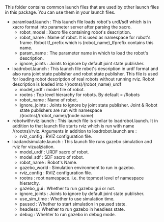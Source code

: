This folder contains common launch files that are used by other launch files in this package. You can use them in your launch files.
- paramload.launch : This launch file loads robot's urdf/sdf which is in xacro format into parameter server after parsing the xacro.
	- robot_model : Xacro file containing robot's description.
	- robot_name : Name of robot. It is used as namespace for robot's frame. Robot tf_prefix which is (robot_name)_tfprefix contains this name.
	- param_name : The parameter name in which to load the robot's description.
	- ignore_joints : Joints to ignore by default joint state publisher.
- loadrobot.launch : This launch file robot's description in urdf format and also runs joint state publisher and robot state publisher. This file is used for loading robot description of real robots without running rviz.
	Robot description is loaded into /(rootns)/(robot_name)_urdf
    - model_urdf : model file of robot.
    - rootns : Top level hierarchy for robots. By default = /Robots
    - robot_name : Name of robot.
    - ignore_joints : Joints to ignore by joint state publisher.
    Joint & Robot state publishers are run with namespace /(rootns)/(robot_name)/(node name)
- robotwithrviz.launch : This launch file is similar to loadrobot.launch. It in addition to that launch file starts rviz which is run with name /(rootns)/rviz. Arguments in addition to loadrobot.launch are :
	- rviz_config : RVIZ configuration file.
- loadandsimulate.launch : This launch file runs gazebo simulation and rviz for vizualziation.
	- model_urdf : URDF xacro of robot.
	- model_sdf : SDF xacro of robot.
	- robot_name : Robot's Name.
	- gazebo_world : Simulation environment to run in gazebo.
	- rviz_config : RVIZ configuration file.
	- rootns : root namespace. i.e. the topmost level of namespace hierarchy.
	- gazebo_gui : Whether to run gazebo gui or not.
	- ignore_joints : Joints to ignore by default joint state publisher.
	- use_sim_time : Whether to use simulation time.
	- paused : Whether to start simulation in paused state.
	- headless : Whether to run gazebo in headless state.
	- debug : Whehter to run gazebo in debug mode.